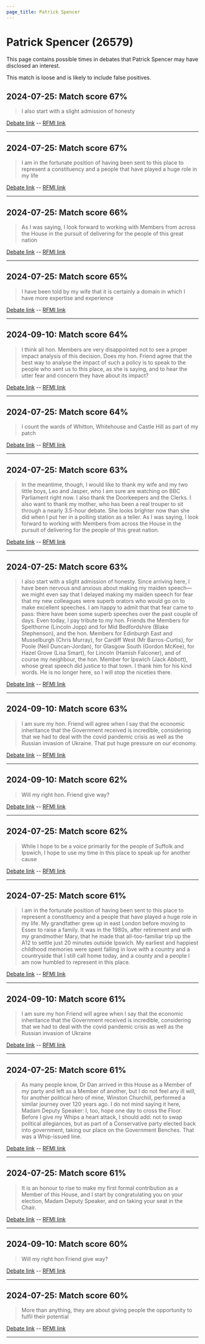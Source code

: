 ```yaml
---
page_title: Patrick Spencer
---
```


# Patrick Spencer  (26579)

This page contains possible times in debates that Patrick Spencer may have disclosed an interest.

This match is loose and is likely to include false positives. 



## 2024-07-25: Match score 67%

>I also start with a slight admission of honesty

[Debate link](https://www.theyworkforyou.com/debates/?id=2024-07-25e.904.1)  --  [RFMI link](https://www.theyworkforyou.com/mp/26579/register)


---



## 2024-07-25: Match score 67%

>I am in the fortunate position of having been sent to this place to represent a constituency and a people that have played a huge role in my life

[Debate link](https://www.theyworkforyou.com/debates/?id=2024-07-25e.904.1)  --  [RFMI link](https://www.theyworkforyou.com/mp/26579/register)


---



## 2024-07-25: Match score 66%

>As I was saying, I look forward to working with Members from across the House in the pursuit of delivering for the people of this great nation

[Debate link](https://www.theyworkforyou.com/debates/?id=2024-07-25e.904.1)  --  [RFMI link](https://www.theyworkforyou.com/mp/26579/register)


---



## 2024-07-25: Match score 65%

>I have been told by my wife that it is certainly a domain in which I have more expertise and experience

[Debate link](https://www.theyworkforyou.com/debates/?id=2024-07-25e.904.1)  --  [RFMI link](https://www.theyworkforyou.com/mp/26579/register)


---



## 2024-09-10: Match score 64%

>I think all hon. Members are very disappointed not to see a proper impact analysis of this decision. Does my hon. Friend agree that the best way to analyse the impact of such a policy is to speak to the people who sent us to this place, as she is saying, and to hear the utter fear and concern they have about its impact?

[Debate link](https://www.theyworkforyou.com/debates/?id=2024-09-10a.773.0)  --  [RFMI link](https://www.theyworkforyou.com/mp/26579/register)


---



## 2024-07-25: Match score 64%

>I count the wards of Whitton, Whitehouse and Castle Hill as part of my patch

[Debate link](https://www.theyworkforyou.com/debates/?id=2024-07-25e.904.1)  --  [RFMI link](https://www.theyworkforyou.com/mp/26579/register)


---



## 2024-07-25: Match score 63%

>In the meantime, though, I would like to thank my wife and my two little boys, Leo and Jasper, who I am sure are watching on BBC Parliament right now. I also thank the Doorkeepers and the Clerks. I also want to thank my mother, who has been a real trouper to sit through a nearly 3.5-hour debate. She looks brighter now than she did when I put her in a polling station as a teller. As I was saying, I look forward to working with Members from across the House in the pursuit of delivering for the people of this great nation.

[Debate link](https://www.theyworkforyou.com/debates/?id=2024-07-25e.904.1)  --  [RFMI link](https://www.theyworkforyou.com/mp/26579/register)


---



## 2024-07-25: Match score 63%

>I also start with a slight admission of honesty. Since arriving here, I have been nervous and anxious about making my maiden speech—we might even say that I delayed making my maiden speech for fear that my new colleagues were superb orators who would go on to make excellent speeches. I am happy to admit that that fear came to pass: there have been some superb speeches over the past couple of days. Even today, I pay tribute to my hon. Friends the Members for Spelthorne (Lincoln Jopp) and for Mid Bedfordshire (Blake Stephenson), and the hon. Members for Edinburgh East and Musselburgh (Chris Murray), for Cardiff West (Mr Barros-Curtis), for Poole (Neil Duncan-Jordan), for Glasgow  South (Gordon McKee), for Hazel Grove (Lisa Smart), for Lincoln (Hamish Falconer), and of course my neighbour, the hon. Member for Ipswich (Jack Abbott), whose great speech did justice to that town. I thank him for his kind words. He is no longer here, so I will stop the niceties there.

[Debate link](https://www.theyworkforyou.com/debates/?id=2024-07-25e.904.1)  --  [RFMI link](https://www.theyworkforyou.com/mp/26579/register)


---



## 2024-09-10: Match score 63%

>I am sure my hon. Friend will agree when I say that the economic inheritance that the Government received is incredible, considering that we had to deal with the covid pandemic crisis as well as the Russian invasion of Ukraine. That put huge pressure on our economy.

[Debate link](https://www.theyworkforyou.com/debates/?id=2024-09-10a.785.1)  --  [RFMI link](https://www.theyworkforyou.com/mp/26579/register)


---



## 2024-09-10: Match score 62%

>Will my right hon. Friend give way?

[Debate link](https://www.theyworkforyou.com/debates/?id=2024-09-10a.764.1)  --  [RFMI link](https://www.theyworkforyou.com/mp/26579/register)


---



## 2024-07-25: Match score 62%

>While I hope to be a voice primarily for the people of Suffolk and Ipswich, I hope to use my time in this place to speak up for another cause

[Debate link](https://www.theyworkforyou.com/debates/?id=2024-07-25e.904.1)  --  [RFMI link](https://www.theyworkforyou.com/mp/26579/register)


---



## 2024-07-25: Match score 61%

>I am in the fortunate position of having been sent to this place to represent a constituency and a people that have played a huge role in my life. My grandfather grew up in east London before moving to Essex to raise a family. It was in the 1980s, after retirement and with my grandmother Mary, that he made that all-too-familiar trip up the A12 to settle just 20 minutes outside Ipswich. My earliest and happiest childhood memories were spent falling in love with a country and a countryside that I still call home today, and a county and a people I am now humbled to represent in this place.

[Debate link](https://www.theyworkforyou.com/debates/?id=2024-07-25e.904.1)  --  [RFMI link](https://www.theyworkforyou.com/mp/26579/register)


---



## 2024-09-10: Match score 61%

>I am sure my hon Friend will agree when I say that the economic inheritance that the Government received is incredible, considering that we had to deal with the covid pandemic crisis as well as the Russian invasion of Ukraine

[Debate link](https://www.theyworkforyou.com/debates/?id=2024-09-10a.785.1)  --  [RFMI link](https://www.theyworkforyou.com/mp/26579/register)


---



## 2024-07-25: Match score 61%

>As many people know, Dr Dan arrived in this House as a Member of my party and left as a Member of another, but I do not feel any ill will, for another political hero of mine, Winston Churchill, performed a similar journey over 120 years ago. I do not mind saying it here, Madam Deputy Speaker: I, too, hope one day to cross the Floor. Before I give my Whips a heart attack, I should add: not to swap political allegiances, but as part of a Conservative party elected back into government, taking our place on the Government Benches. That was a Whip-issued line.

[Debate link](https://www.theyworkforyou.com/debates/?id=2024-07-25e.904.1)  --  [RFMI link](https://www.theyworkforyou.com/mp/26579/register)


---



## 2024-07-25: Match score 61%

>It is an honour to rise to make my first formal contribution as a Member of this House, and I start by congratulating you on your election, Madam Deputy Speaker, and on taking your seat in the Chair.

[Debate link](https://www.theyworkforyou.com/debates/?id=2024-07-25e.904.1)  --  [RFMI link](https://www.theyworkforyou.com/mp/26579/register)


---



## 2024-09-10: Match score 60%

>Will my right hon Friend give way?

[Debate link](https://www.theyworkforyou.com/debates/?id=2024-09-10a.764.1)  --  [RFMI link](https://www.theyworkforyou.com/mp/26579/register)


---



## 2024-07-25: Match score 60%

>More than anything, they are about giving people the opportunity to fulfil their potential

[Debate link](https://www.theyworkforyou.com/debates/?id=2024-07-25e.904.1)  --  [RFMI link](https://www.theyworkforyou.com/mp/26579/register)


---

